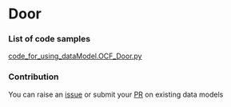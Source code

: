 # Door

### List of code samples 

<!-- 50-List of code -->

<!-- [code entry](link) -->
[code_for_using_dataModel.OCF_Door.py](https://github.com/smart-data-models/dataModel.OCF/blob/master/Door/code/code_for_using_dataModel.OCF_Door.py)


<!-- /50-List of code -->

### Contribution
You can raise an [issue](https://github.com/smart-data-models/dataModel.OCF/issues) or submit your [PR](https://github.com/smart-data-models/dataModel.OCF/pulls) on existing data models
